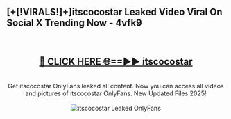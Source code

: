 <h2>[+[!VIRALS!]+]itscocostar Leaked Video Viral On Social X Trending Now - 4vfk9</h2>
<br>
<div align="center">
<h2><a href="https://libra.edu.pl?itscocostar" rel="nofollow">🔴 CLICK HERE 🌐==►► itscocostar</a></h2>
<br>
Get itscocostar OnlyFans leaked all content. Now you can access all videos and pictures of itscocostar OnlyFans. New Updated Files 2025!
<br>
<br>
<a href="https://libra.edu.pl?itscocostar" rel="nofollow" data-target="animated-image.originalLink"><img src="https://i.ibb.co.com/WyWwxjT/player-gif2.gif" alt="itscocostar Leaked OnlyFans" style="max-width: 100%; display: inline-block;" data-target="animated-image.originalImage"></a>
</div>
<br>